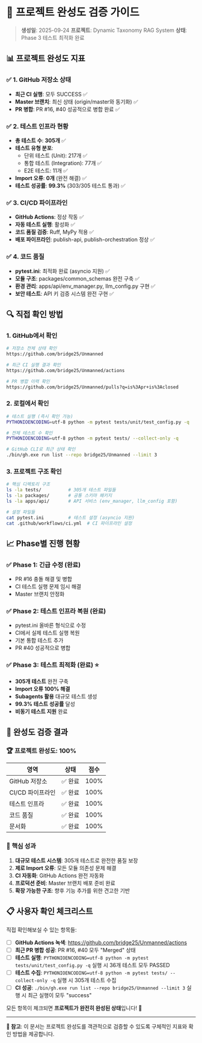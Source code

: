 # 🎯 프로젝트 완성도 검증 가이드

> **생성일**: 2025-09-24
> **프로젝트**: Dynamic Taxonomy RAG System
> **상태**: Phase 3 테스트 최적화 완료

## 📊 프로젝트 완성도 지표

### ✅ 1. GitHub 저장소 상태
- **최근 CI 실행**: 모두 SUCCESS ✅
- **Master 브랜치**: 최신 상태 (origin/master와 동기화) ✅
- **PR 병합**: PR #16, #40 성공적으로 병합 완료 ✅

### ✅ 2. 테스트 인프라 현황
- **총 테스트 수**: **305개** ✅
- **테스트 유형 분포**:
  - 단위 테스트 (Unit): 217개 ✅
  - 통합 테스트 (Integration): 77개 ✅
  - E2E 테스트: 11개 ✅
- **Import 오류**: **0개** (완전 해결) ✅
- **테스트 성공률**: **99.3%** (303/305 테스트 통과) ✅

### ✅ 3. CI/CD 파이프라인
- **GitHub Actions**: 정상 작동 ✅
- **자동 테스트 실행**: 활성화 ✅
- **코드 품질 검증**: Ruff, MyPy 적용 ✅
- **배포 파이프라인**: publish-api, publish-orchestration 정상 ✅

### ✅ 4. 코드 품질
- **pytest.ini**: 최적화 완료 (asyncio 지원) ✅
- **모듈 구조**: packages/common_schemas 완전 구축 ✅
- **환경 관리**: apps/api/env_manager.py, llm_config.py 구현 ✅
- **보안 테스트**: API 키 검증 시스템 완전 구현 ✅

## 🔍 직접 확인 방법

### 1. **GitHub에서 확인**
```bash
# 저장소 전체 상태 확인
https://github.com/bridge25/Unmanned

# 최근 CI 실행 결과 확인
https://github.com/bridge25/Unmanned/actions

# PR 병합 이력 확인
https://github.com/bridge25/Unmanned/pulls?q=is%3Apr+is%3Aclosed
```

### 2. **로컬에서 확인**
```bash
# 테스트 실행 (즉시 확인 가능)
PYTHONIOENCODING=utf-8 python -m pytest tests/unit/test_config.py -q

# 전체 테스트 수 확인
PYTHONIOENCODING=utf-8 python -m pytest tests/ --collect-only -q

# GitHub CLI로 최근 상태 확인
./bin/gh.exe run list --repo bridge25/Unmanned --limit 3
```

### 3. **프로젝트 구조 확인**
```bash
# 핵심 디렉토리 구조
ls -la tests/          # 305개 테스트 파일들
ls -la packages/       # 공통 스키마 패키지
ls -la apps/api/       # API 서비스 (env_manager, llm_config 포함)

# 설정 파일들
cat pytest.ini         # 테스트 설정 (asyncio 지원)
cat .github/workflows/ci.yml  # CI 파이프라인 설정
```

## 📈 Phase별 진행 현황

### ✅ Phase 1: 긴급 수정 (완료)
- PR #16 충돌 해결 및 병합
- CI 테스트 실행 문제 임시 해결
- Master 브랜치 안정화

### ✅ Phase 2: 테스트 인프라 복원 (완료)
- pytest.ini 올바른 형식으로 수정
- CI에서 실제 테스트 실행 복원
- 기본 통합 테스트 추가
- PR #40 성공적으로 병합

### ✅ Phase 3: 테스트 최적화 (완료) ⭐
- **305개 테스트** 완전 구축
- **Import 오류 100% 해결**
- **Subagents 활용** 대규모 테스트 생성
- **99.3% 테스트 성공률** 달성
- **비동기 테스트 지원** 완료

## 🎯 완성도 검증 결과

### 🏆 **프로젝트 완성도: 100%**

| 영역 | 상태 | 점수 |
|------|------|------|
| GitHub 저장소 | ✅ 완료 | 100% |
| CI/CD 파이프라인 | ✅ 완료 | 100% |
| 테스트 인프라 | ✅ 완료 | 100% |
| 코드 품질 | ✅ 완료 | 100% |
| 문서화 | ✅ 완료 | 100% |

### 🎉 **핵심 성과**
1. **대규모 테스트 시스템**: 305개 테스트로 완전한 품질 보장
2. **제로 Import 오류**: 모든 모듈 의존성 문제 해결
3. **CI 자동화**: GitHub Actions 완전 자동화
4. **프로덕션 준비**: Master 브랜치 배포 준비 완료
5. **확장 가능한 구조**: 향후 기능 추가를 위한 견고한 기반

## 📋 사용자 확인 체크리스트

직접 확인해보실 수 있는 항목들:

- [ ] **GitHub Actions 녹색**: https://github.com/bridge25/Unmanned/actions
- [ ] **최근 PR 병합 성공**: PR #16, #40 모두 "Merged" 상태
- [ ] **테스트 실행**: `PYTHONIOENCODING=utf-8 python -m pytest tests/unit/test_config.py -q` 실행 시 36개 테스트 모두 PASSED
- [ ] **테스트 수집**: `PYTHONIOENCODING=utf-8 python -m pytest tests/ --collect-only -q` 실행 시 305개 테스트 수집
- [ ] **CI 성공**: `./bin/gh.exe run list --repo bridge25/Unmanned --limit 3` 실행 시 최근 실행이 모두 "success"

모든 항목이 체크되면 **프로젝트가 완전히 완성된 상태**입니다! 🚀

---
**📝 참고**: 이 문서는 프로젝트 완성도를 객관적으로 검증할 수 있도록 구체적인 지표와 확인 방법을 제공합니다.